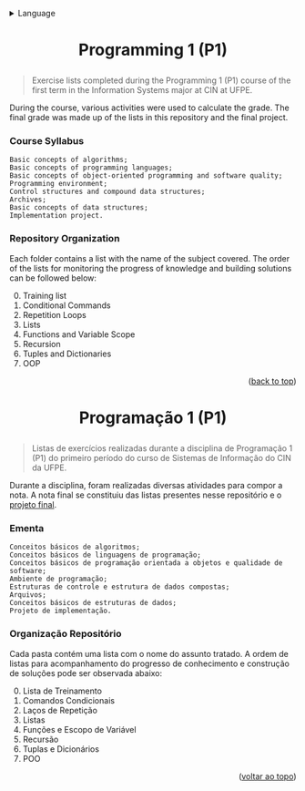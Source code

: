 <a name="readme-top"></a>
<details>
  <summary>Language</summary>
  <ul>
    <li><a href="#english">English</a></li>
    <li><a href="#portugues">Português</a></li>
  </ul>
</details>

# <p id="english" align="center">Programming 1 (P1)</p>
> Exercise lists completed during the Programming 1 (P1) course of the first term in the Information Systems major at CIN at UFPE.

During the course, various activities were used to calculate the grade. The final grade was made up of the lists in this repository and the final project.

### Course Syllabus

```
Basic concepts of algorithms;
Basic concepts of programming languages;
Basic concepts of object-oriented programming and software quality;
Programming environment;
Control structures and compound data structures;
Archives;
Basic concepts of data structures;
Implementation project.
```

### Repository Organization

Each folder contains a list with the name of the subject covered. The order of the lists for monitoring the progress of knowledge and building solutions can be followed below:

0. Training list
1. Conditional Commands
2. Repetition Loops
3. Lists
4. Functions and Variable Scope
5. Recursion
6. Tuples and Dictionaries
7. OOP

<p align="right">(<a href="#readme-top">back to top</a>)</p>

# <p id="portugues" align="center">Programação 1 (P1)</p>
> Listas de exercícios realizadas durante a disciplina de Programação 1 (P1) do primeiro período do curso de Sistemas de Informação do CIN da UFPE.

Durante a disciplina, foram realizadas diversas atividades para compor a nota. A nota final se constituiu das listas presentes nesse repositório e o [projeto final](https://github.com/bomday/projeto-p1-equipe7).

### Ementa

```
Conceitos básicos de algoritmos;
Conceitos básicos de linguagens de programação;
Conceitos básicos de programação orientada a objetos e qualidade de software;
Ambiente de programação;
Estruturas de controle e estrutura de dados compostas;
Arquivos;
Conceitos básicos de estruturas de dados;
Projeto de implementação.
```

### Organização Repositório

Cada pasta contém uma lista com o nome do assunto tratado. A ordem de listas para acompanhamento do progresso de conhecimento e construção de soluções pode ser observada abaixo:

0. Lista de Treinamento
1. Comandos Condicionais
2. Laços de Repetição
3. Listas
4. Funções e Escopo de Variável
5. Recursão
6. Tuplas e Dicionários
7. POO

<p align="right">(<a href="#readme-top">voltar ao topo</a>)</p>
